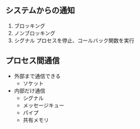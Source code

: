 ## システムからの通知
1. ブロッキング
2. ノンブロッキング
3. シグナル プロセスを停止、コールバック関数を実行

## プロセス間通信
- 外部まで通信できる
  - ソケット
- 内部だけ通信 
  - シグナル
  - メッセージキュー
  - パイプ
  - 共有メモリ
